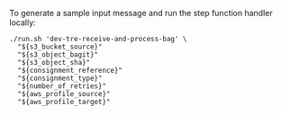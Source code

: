 To generate a sample input message and run the step function handler locally:

```
./run.sh 'dev-tre-receive-and-process-bag' \
  "${s3_bucket_source}"
  "${s3_object_bagit}"
  "${s3_object_sha}"
  "${consignment_reference}"
  "${consignment_type}"
  "${number_of_retries}"
  "${aws_profile_source}"
  "${aws_profile_target}"
```
